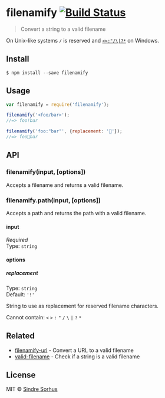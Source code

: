 # filenamify [![Build Status](https://travis-ci.org/sindresorhus/filenamify.svg?branch=master)](https://travis-ci.org/sindresorhus/filenamify)

> Convert a string to a valid filename

On Unix-like systems `/` is reserved and [`<>:"/\|?*`](http://msdn.microsoft.com/en-us/library/aa365247%28VS.85%29#naming_conventions) on Windows.


## Install

```
$ npm install --save filenamify
```


## Usage

```js
var filenamify = require('filenamify');

filenamify('<foo/bar>');
//=> foo!bar

filenamify('foo:"bar"', {replacement: '🐴'});
//=> foo🐴bar
```


## API

### filenamify(input, [options])

Accepts a filename and returns a valid filename.

### filenamify.path(input, [options])

Accepts a path and returns the path with a valid filename.

#### input

*Required*  
Type: `string`

#### options

##### replacement

Type: `string`  
Default: `'!'`

String to use as replacement for reserved filename characters.

Cannot contain: `<` `>` `:` `"` `/` `\` `|` `?` `*`


## Related

- [filenamify-url](https://github.com/sindresorhus/filenamify-url) - Convert a URL to a valid filename
- [valid-filename](https://github.com/sindresorhus/valid-filename) - Check if a string is a valid filename


## License

MIT © [Sindre Sorhus](http://sindresorhus.com)
